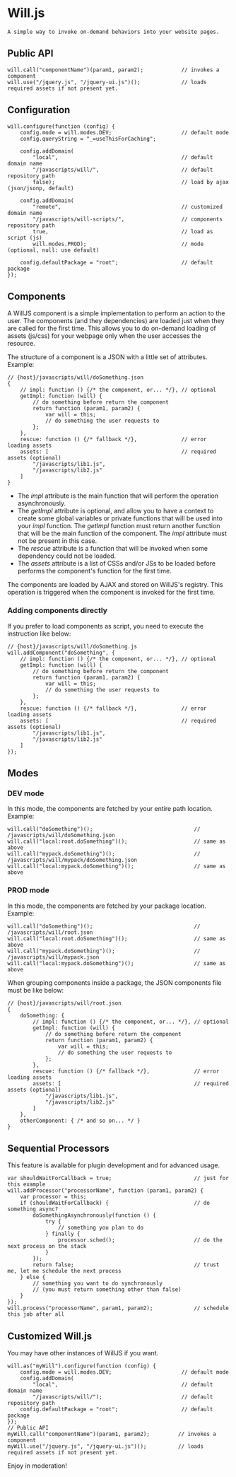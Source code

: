 # Will.js

    A simple way to invoke on-demand behaviors into your website pages.

## Public API

    will.call("componentName")(param1, param2);            // invokes a component
    will.use("/jquery.js", "/jquery-ui.js")();             // loads required assets if not present yet.

## Configuration

    will.configure(function (config) {
        config.mode = will.modes.DEV;                      // default mode
        config.queryString = "_=useThisForCaching";

        config.addDomain(
            "local",                                       // default domain name
            "/javascripts/will/",                          // default repository path
            false);                                        // load by ajax (json/jsonp, default)

        config.addDomain(
            "remote",                                      // customized domain name
            "/javascripts/will-scripts/",                  // components repository path
            true,                                          // load as script (js)
            will.modes.PROD);                              // mode (optional, null: use default)

        config.defaultPackage = "root";                    // default package
    });

## Components

A WillJS component is a simple implementation to perform an action to the user.
The components (and they dependencies) are loaded just when they are called for the
first time. This allows you to do on-demand loading of assets (js/css) for your webpage
only when the user accesses the resource.

The structure of a component is a JSON with a little set of attributes. Example:

    // {host}/javascripts/will/doSomething.json
    {
        // impl: function () {/* the component, or... */}, // optional
        getImpl: function (will) {
            // do something before return the component
            return function (param1, param2) {
                var will = this;
                // do something the user requests to
            };
        },
        rescue: function () {/* fallback */},              // error loading assets
        assets: [                                          // required assets (optional)
            "/javascripts/lib1.js",
            "/javascripts/lib2.js"
        ]
    }

  - The *impl* attribute is the main function that will perform the operation asynchronously.
  - The *getImpl* attribute is optional, and allow you to have a context to create some
    global variables or private functions that will be used into your *impl* function.
    The *getImpl* function must return another function that will be the main function
    of the component. The *impl* attribute must not be present in this case.
  - The *rescue* attribute is a function that will be invoked when some dependency could
    not be loaded.
  - The *assets* attribute is a list of CSSs and/or JSs to be loaded before performs the
    component's function for the first time.

The components are loaded by AJAX and stored on WillJS's registry. This operation is
triggered when the component is invoked for the first time.

### Adding components directly

If you prefer to load components as script, you need to execute the instruction like below:

    // {host}/javascripts/will/doSomething.js
    will.addComponent("doSomething", {
        // impl: function () {/* the component, or... */}, // optional
        getImpl: function (will) {
            // do something before return the component
            return function (param1, param2) {
                var will = this;
                // do something the user requests to
            };
        },
        rescue: function () {/* fallback */},              // error loading assets
        assets: [                                          // required assets (optional)
            "/javascripts/lib1.js",
            "/javascripts/lib2.js"
        ]
    });

## Modes

### DEV mode

In this mode, the components are fetched by your entire path location. Example:

    will.call("doSomething")();                                // /javascripts/will/doSomething.json
    will.call("local:root.doSomething")();                     // same as above
    will.call("mypack.doSomething")();                         // /javascripts/will/mypack/doSomething.json
    will.call("local:mypack.doSomething")();                   // same as above

### PROD mode

In this mode, the components are fetched by your package location. Example:

    will.call("doSomething")();                                // /javascripts/will/root.json
    will.call("local:root.doSomething")();                     // same as above
    will.call("mypack.doSomething")();                         // /javascripts/will/mypack.json
    will.call("local:mypack.doSomething")();                   // same as above

When grouping components inside a package, the JSON components file must be like below:

    // {host}/javascripts/will/root.json
    {
        doSomething: {
            // impl: function () {/* the component, or... */}, // optional
            getImpl: function (will) {
                // do something before return the component
                return function (param1, param2) {
                    var will = this;
                    // do something the user requests to
                };
            },
            rescue: function () {/* fallback */},              // error loading assets
            assets: [                                          // required assets (optional)
                "/javascripts/lib1.js",
                "/javascripts/lib2.js"
            ]
        },
        otherComponent: { /* and so on... */ }
    }

## Sequential Processors

This feature is available for plugin development and for advanced usage.

    var shouldWaitForCallback = true;                          // just for this example
    will.addProcessor("processorName", function (param1, param2) {
        var processor = this;
        if (shouldWaitForCallback) {                           // do something async?
            doSomethingAsynchronously(function () {
                try {
                    // something you plan to do
                } finally {
                    processor.sched();                         // do the next process on the stack
                }
            });
            return false;                                      // trust me, let me schedule the next process
        } else {
            // something you want to do synchronously
            // (you must return something other than false)
        }
    });
    will.process("processorName", param1, param2);             // schedule this job after all

## Customized Will.js

You may have other instances of WillJS if you want.

    will.as("myWill").configure(function (config) {
        config.mode = will.modes.DEV;                      // default mode
        config.addDomain(
            "local",                                       // default domain name
            "/javascripts/will/");                         // default repository path
        config.defaultPackage = "root";                    // default package
    });
    // Public API
    myWill.call("componentName")(param1, param2);         // invokes a component
    myWill.use("/jquery.js", "/jquery-ui.js")();          // loads required assets if not present yet.

Enjoy in moderation!
